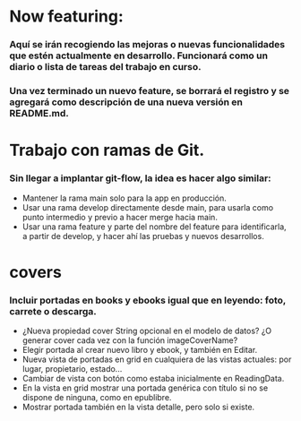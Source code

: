 # Now featuring:

### Aquí se irán recogiendo las mejoras o nuevas funcionalidades que estén actualmente en desarrollo. Funcionará como un diario o lista de tareas del trabajo en curso.

### Una vez terminado un nuevo feature, se borrará el registro y se agregará como descripción de una nueva versión en README.md.

#

# Trabajo con ramas de Git.

### Sin llegar a implantar git-flow, la idea es hacer algo similar:

* Mantener la rama main solo para la app en producción.
* Usar una rama develop directamente desde main, para usarla como punto intermedio y previo a hacer merge hacia main.
* Usar una rama feature y parte del nombre del feature para identificarla, a partir de develop, y hacer ahí las pruebas y nuevos desarrollos.

#

# covers

### Incluir portadas en books y ebooks igual que en leyendo: foto, carrete o descarga.

* ¿Nueva propiedad cover String opcional en el modelo de datos? ¿O generar cover cada vez con la función imageCoverName?
* Elegir portada al crear nuevo libro y ebook, y también en Editar.
* Nueva vista de portadas en grid en cualquiera de las vistas actuales: por lugar, propietario, estado...
* Cambiar de vista con botón como estaba inicialmente en ReadingData.
* En la vista en grid mostrar una portada genérica con título si no se dispone de ninguna, como en epublibre.
* Mostrar portada también en la vista detalle, pero solo si existe.
